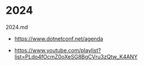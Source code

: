 # 2024

2024.md

*   https://www.dotnetconf.net/agenda

*   https://www.youtube.com/playlist?list=PLdo4fOcmZ0oXeSG8BgCVru3zQtw_K4ANY

